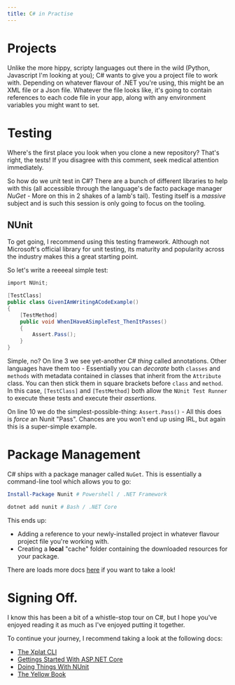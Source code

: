 ```yaml
---
title: C# in Practise
---
```


# Projects
Unlike the more hippy, scripty languages out there in the wild (Python, Javascript I'm looking at you); C# wants to give you a project file to work with. Depending on whatever flavour of .NET you're using, this might be an XML file or a Json file. Whatever the file looks like, it's going to contain references to each code file in your app, along with any environment variables you might want to set.

# Testing
Where's the first place you look when you clone a new repository? That's right, the tests! If you disagree with this comment, seek medical attention immediately.

So how do we unit test in C#? There are a bunch of different libraries to help with this (all accessible through the language's de facto package manager _NuGet_ - More on this in 2 shakes of a lamb's tail). Testing itself is a _massive_ subject and is such this session is only going to focus on the tooling.

## NUnit
To get going, I recommend using this testing framework. Although not Microsoft's official library for unit testing, its maturity and popularity across the industry makes this a great starting point.

So let's write a reeeeal simple test:

```csharp
import NUnit;

[TestClass]
public class GivenIAmWritingACodeExample()
{
    [TestMethod]
    public void WhenIHaveASimpleTest_ThenItPasses()
    {
        Assert.Pass();
    }
}
```

Simple, no? On line 3 we see yet-another C# _thing_ called annotations. Other languages have them too - Essentially you can _decorate_ both `classes` and `methods` with metadata contained in classes that inherit from the `Attribute` class. You can then stick them in square brackets before `class` and `method`. In this case, `[TestClass]` and `[TestMethod]` both allow the `NUnit Test Runner` to execute these tests and execute their _assertions_.

On line 10 we do the simplest-possible-thing: `Assert.Pass()` - All this does is _force_ an Nunit "Pass". Chances are you won't end up using IRL, but again this is a super-simple example.

# Package Management
C# ships with a package manager called `NuGet`. This is essentially a command-line tool which allows you to go:

```powershell
Install-Package Nunit # Powershell / .NET Framework
```

```bash
dotnet add nunit # Bash / .NET Core
```
This ends up:
- Adding a reference to your newly-installed project in whatever flavour project file you're working with.
- Creating a __local__ "cache" folder containing the downloaded resources for your package.

There are loads more docs [here](https://www.nuget.org/) if you want to take a look!

# Signing Off.
I know this has been a bit of a whistle-stop tour on C#, but I hope you've enjoyed reading it as much as I've enjoyed putting it together.

To continue your journey, I recommend taking a look at the following docs:

- [The Xplat CLI](https://docs.microsoft.com/en-us/dotnet/core/tutorials/using-with-xplat-cli)
- [Gettings Started With ASP.NET Core](https://docs.microsoft.com/en-us/aspnet/core/getting-started/?view=aspnetcore-2.2&tabs=macos)
- [Doing Things With NUnit](https://github.com/nunit/docs/wiki/NUnit-Documentation)
- [The Yellow Book](http://www.csharpcourse.com/)
